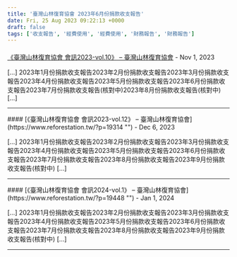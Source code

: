 ```yaml
---
title: '臺灣山林復育協會 2023年6月份捐款收支報告'
date: Fri, 25 Aug 2023 09:22:13 +0000
draft: false
tags: ['收支報告', '經費使用', '經費使用', '財務報告', '財務報告']
---
```



#### 
[《臺灣山林復育協會 會訊2023-vol.10》 &#8211; 臺灣山林復育協會](https://www.reforestation.tw/?p=18915 "") - <time datetime="2023-11-27 11:46:00">Nov 1, 2023</time>

\[…\] 2023年1月份捐款收支報告2023年2月份捐款收支報告2023年3月份捐款收支報告2023年4月份捐款收支報告2023年5月份捐款收支報告2023年6月份捐款收支報告2023年7月份捐款收支報告(核對中)2023年8月份捐款收支報告(核對中) \[…\]
<hr />
#### 
[《臺灣山林復育協會 會訊2023-vol.12》 &#8211; 臺灣山林復育協會](https://www.reforestation.tw/?p=19314 "") - <time datetime="2023-12-30 13:45:17">Dec 6, 2023</time>

\[…\] 2023年1月份捐款收支報告2023年2月份捐款收支報告2023年3月份捐款收支報告2023年4月份捐款收支報告2023年5月份捐款收支報告2023年6月份捐款收支報告2023年7月份捐款收支報告2023年8月份捐款收支報告2023年9月份捐款收支報告(核對中) \[…\]
<hr />
#### 
[《臺灣山林復育協會 會訊2024-vol.1》 &#8211; 臺灣山林復育協會](https://www.reforestation.tw/?p=19448 "") - <time datetime="2024-01-15 14:53:10">Jan 1, 2024</time>

\[…\] 2023年1月份捐款收支報告2023年2月份捐款收支報告2023年3月份捐款收支報告2023年4月份捐款收支報告2023年5月份捐款收支報告2023年6月份捐款收支報告2023年7月份捐款收支報告2023年8月份捐款收支報告2023年9月份捐款收支報告(核對中) \[…\]
<hr />
